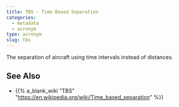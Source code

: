 ```yaml
---
title: TBS - Time Based Separation
categories:
  - metadata
  - acronym
type: acronym
slug: tbs
---
```


The separation of aircraft using time intervals instead of distances.

## See Also

* {{% a_blank_wiki "TBS" "https://en.wikipedia.org/wiki/Time_based_separation" %}}
